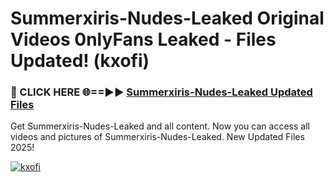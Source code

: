 # Summerxiris-Nudes-Leaked Original Videos 0nlyFans Leaked - Files Updated! (kxofi)

<h3>🔴 CLICK HERE 🌐==►► <a href="https://tinyurl.com/yrmya6cz" rel="nofollow">Summerxiris-Nudes-Leaked Updated Files</a></h3>

Get Summerxiris-Nudes-Leaked and all content. Now you can access all videos and pictures of Summerxiris-Nudes-Leaked. New Updated Files 2025!

[![kxofi](https://i.imgur.com/FMdXYCs.gif)](https://tinyurl.com/yrmya6cz)
